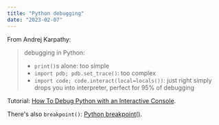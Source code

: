 ```yaml
---
title: "Python debugging"
date: "2023-02-07"
---
```


From Andrej Karpathy:
> debugging in Python:
> - `print()`s alone: too simple
> - `import pdb; pdb.set_trace()`: too complex
> - `import code; code.interact(local=locals())`: just right simply drops you into interpreter, perfect for 95% of debugging

Tutorial: [How To Debug Python with an Interactive Console](https://www.digitalocean.com/community/tutorials/how-to-debug-python-with-an-interactive-console).

There's also `breakpoint()`: [Python breakpoint()](https://www.digitalocean.com/community/tutorials/python-breakpoint).